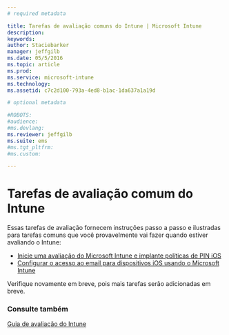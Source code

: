 ```yaml
---
# required metadata

title: Tarefas de avaliação comuns do Intune | Microsoft Intune
description:
keywords:
author: Staciebarker
manager: jeffgilb
ms.date: 05/5/2016
ms.topic: article
ms.prod:
ms.service: microsoft-intune
ms.technology:
ms.assetid: c7c2d100-793a-4ed8-b1ac-1da637a1a19d

# optional metadata

#ROBOTS:
#audience:
#ms.devlang:
ms.reviewer: jeffgilb
ms.suite: ems
#ms.tgt_pltfrm:
#ms.custom:

---
```



# Tarefas de avaliação comum do Intune

Essas tarefas de avaliação fornecem instruções passo a passo e ilustradas para tarefas comuns que você provavelmente vai fazer quando estiver avaliando o Intune:

- [Inicie uma avaliação do Microsoft Intune e implante políticas de PIN iOS](start-a-microsoft-intune-trial-and-deploy-ios-pin-policy.md)
- [Configurar o acesso ao email para dispositivos iOS usando o Microsoft Intune](set-up-email-access-for-ios-devices-using-microsoft-intune.md)

Verifique novamente em breve, pois mais tarefas serão adicionadas em breve.

### Consulte também
[Guia de avaliação do Intune](get-started-with-a-30-day-trial-of-microsoft-intune.md)


<!--HONumber=May16_HO1-->


